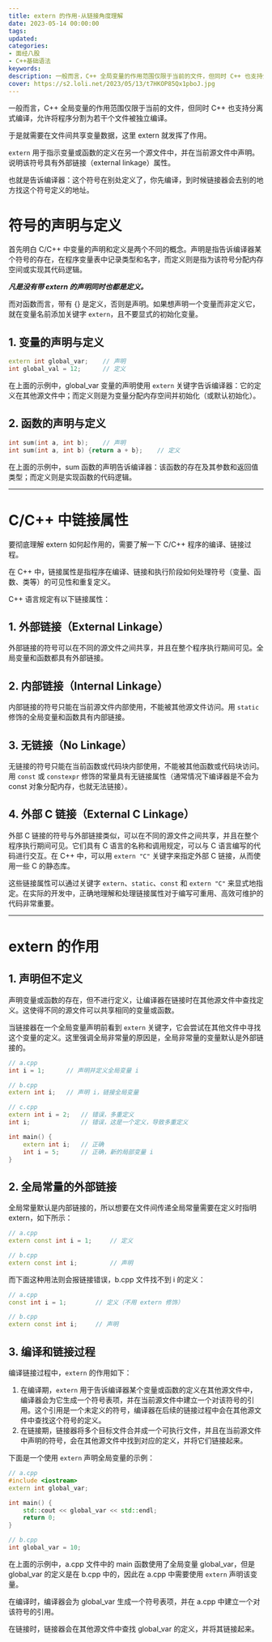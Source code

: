 ```yaml
---
title: extern 的作用-从链接角度理解
date: 2023-05-14 00:00:00
tags:
updated:
categories:
- 面经八股
- C++基础语法
keywords:
description: 一般而言，C++ 全局变量的作用范围仅限于当前的文件，但同时 C++ 也支持分离式编译，允许将程序分割为若干个文件被独立编译。
cover: https://s2.loli.net/2023/05/13/t7HKOP85Qx1pboJ.jpg
---
```


一般而言，C++ 全局变量的作用范围仅限于当前的文件，但同时 C++ 也支持分离式编译，允许将程序分割为若干个文件被独立编译。

于是就需要在文件间共享变量数据，这里 extern 就发挥了作用。

`extern` 用于指示变量或函数的定义在另一个源文件中，并在当前源文件中声明。说明该符号具有外部链接（external linkage）属性。

也就是告诉编译器：这个符号在别处定义了，你先编译，到时候链接器会去别的地方找这个符号定义的地址。


# 符号的声明与定义
首先明白 C/C++ 中变量的声明和定义是两个不同的概念。声明是指告诉编译器某个符号的存在，在程序变量表中记录类型和名字，而定义则是指为该符号分配内存空间或实现其代码逻辑。

**_凡是没有带 extern 的声明同时也都是定义。_**

而对函数而言，带有 {} 是定义，否则是声明。如果想声明一个变量而非定义它，就在变量名前添加关键字 `extern`，且不要显式的初始化变量。

## 1. 变量的声明与定义
```C++
extern int global_var;    // 声明
int global_val = 12;      // 定义
```
在上面的示例中，global_var 变量的声明使用 `extern` 关键字告诉编译器：它的定义在其他源文件中；而定义则是为变量分配内存空间并初始化（或默认初始化）。

## 2. 函数的声明与定义
```C++
int sum(int a, int b);    // 声明
int sum(int a, int b) {return a + b};    // 定义
```
在上面的示例中，sum 函数的声明告诉编译器：该函数的存在及其参数和返回值类型；而定义则是实现函数的代码逻辑。

---

# C/C++ 中链接属性
要彻底理解 extern 如何起作用的，需要了解一下 C/C++ 程序的编译、链接过程。

在 C++ 中，链接属性是指程序在编译、链接和执行阶段如何处理符号（变量、函数、类等）的可见性和重复定义。

C++ 语言规定有以下链接属性：

## 1. 外部链接（External Linkage）
外部链接的符号可以在不同的源文件之间共享，并且在整个程序执行期间可见。全局变量和函数都具有外部链接。

## 2. 内部链接（Internal Linkage）
内部链接的符号只能在当前源文件内部使用，不能被其他源文件访问。用 `static` 修饰的全局变量和函数具有内部链接。

## 3. 无链接（No Linkage）
无链接的符号只能在当前函数或代码块内部使用，不能被其他函数或代码块访问。用 `const` 或 `constexpr` 修饰的常量具有无链接属性（通常情况下编译器是不会为 const 对象分配内存，也就无法链接）。

## 4. 外部 C 链接（External C Linkage）
外部 C 链接的符号与外部链接类似，可以在不同的源文件之间共享，并且在整个程序执行期间可见。它们具有 C 语言的名称和调用规定，可以与 C 语言编写的代码进行交互。在 C++ 中，可以用 `extern "C"` 关键字来指定外部 C 链接，从而使用一些 C 的静态库。


这些链接属性可以通过关键字 `extern`、`static`、`const` 和 `extern "C"` 来显式地指定。在实际的开发中，正确地理解和处理链接属性对于编写可重用、高效可维护的代码非常重要。

---

# extern 的作用
## 1. 声明但不定义
声明变量或函数的存在，但不进行定义，让编译器在链接时在其他源文件中查找定义。这使得不同的源文件可以共享相同的变量或函数。

当链接器在一个全局变量声明前看到 `extern` 关键字，它会尝试在其他文件中寻找这个变量的定义。这里强调全局非常量的原因是，全局非常量的变量默认是外部链接的。
```C++
// a.cpp
int i = 1;      // 声明并定义全局变量 i

// b.cpp
extern int i;   // 声明 i，链接全局变量

// c.cpp
extern int i = 2;   // 错误，多重定义
int i;              // 错误，这是一个定义，导致多重定义

int main() {
    extern int i;   // 正确
    int i = 5;      // 正确，新的局部变量 i
}
```

## 2. 全局常量的外部链接
全局常量默认是内部链接的，所以想要在文件间传递全局常量需要在定义时指明 extern，如下所示：
```C++
// a.cpp
extern const int i = 1;     // 定义

// b.cpp
extern const int i;         // 声明
```

而下面这种用法则会报链接错误，b.cpp 文件找不到 i 的定义：
```C++
// a.cpp
const int i = 1;        // 定义（不用 extern 修饰）

// b.cpp
extern const int i;     // 声明
```

## 3. 编译和链接过程
编译链接过程中，`extern` 的作用如下：
1. 在编译期，`extern` 用于告诉编译器某个变量或函数的定义在其他源文件中，编译器会为它生成一个符号表项，并在当前源文件中建立一个对该符号的引用。这个引用是一个未定义的符号，编译器在后续的链接过程中会在其他源文件中查找这个符号的定义。
2. 在链接期，链接器将多个目标文件合并成一个可执行文件，并且在当前源文件中声明的符号，会在其他源文件中找到对应的定义，并将它们链接起来。

下面是一个使用 `extern` 声明全局变量的示例：
```C++
// a.cpp
#include <iostream>
extern int global_var;

int main() {
    std::cout << global_var << std::endl;
    return 0;
}

// b.cpp
int global_var = 10;
```
在上面的示例中，a.cpp 文件中的 main 函数使用了全局变量 global_var，但是 global_var 的定义是在 b.cpp 中的，因此在 a.cpp 中需要使用 `extern` 声明该变量。

在编译时，编译器会为 global_var 生成一个符号表项，并在 a.cpp 中建立一个对该符号的引用。

在链接时，链接器会在其他源文件中查找 global_var 的定义，并将其链接起来。
